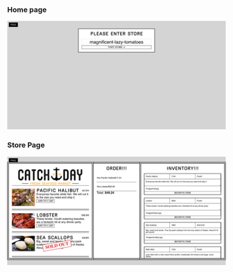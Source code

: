 ### Home page

![Home Page](/images/Catch_of_the_Day-1.png)

### Store Page

![Store Page](/images/Catch_of_the_Day-2.png)
